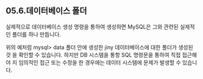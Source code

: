 
## 05.6.데이터베이스 폴더 
실제적으로 데이터베이스 생성 명령을 통하여 생성하면 MySQL은 그와 관련된 실제적인 
폴더를 하나 만듭니다. 

위의 예처럼 mysql> data 폴더 안에 생성한 jiny 데이터베이스에 대한 폴더가 생성된 것 을 확인할 수 있습니다. 하지만 DB 시스템을 통항 SQL 명령문을 통하여 직접 접근해야 지 임의적인 접근 또는 수정을 한 경우에는 데이터 시스템에 문제가 발생할 수 있습니다. 

